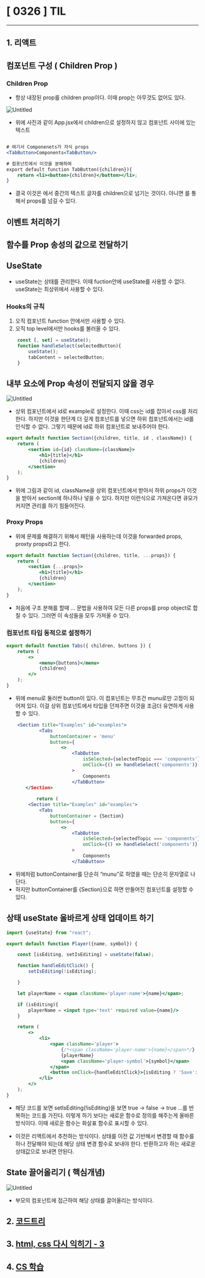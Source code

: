 # [ 0326 ] TIL

---


## 1. 리액트

## 컴포넌트 구성 ( Children Prop )

### Children Prop

- 항상 내장된 prop를 children prop이다. 이때 prop는 아무것도 없어도 있다.

![Untitled](https://prod-files-secure.s3.us-west-2.amazonaws.com/1cd40f6b-4747-4bba-a656-846694fd5c31/bbedae86-d376-439c-9bb7-5845e4c5fe96/Untitled.png)

- 위에 사진과 같이 App.jsx에서 children으로 설정하지 않고 컴포넌트 사이에 있는 텍스트

```jsx

# 여기서 Componenets가 자식 props
<TabButton>Components<TabButton/>

# 컴포넌트에서 이것을 분해하여
export default function TabButton({children}){
	return <li><button>{children}</button></li>;
}
```

- 결국 이것은 <Component><Component/>에서 중간의 텍스트 글자를 children으로 넘기는 것이다. 아니면 <Compoent label =’component’>를 통해서 props를 넘길 수 있다.

## 이벤트 처리하기

## 함수를 Prop 송성의 값으로 전달하기

## UseState

- useState는 상태를 관리한다. 이때 fuction안에 useState를 사용할 수 없다. useState는 최상위에서 사용할 수 있다.

### Hooks의 규칙

1. 오직 컴포넌트 function 안에서만 사용할 수 있다.
2. 오직 top level에서만 hooks를 불러올 수 있다.

```jsx
    const [, set] = useState();
    function handleSelect(selectedButton){
        useState();
        tabContent = selectedButton;
    }
```

## 내부 요소에 Prop 속성이 전달되지 않을 경우

![Untitled](https://prod-files-secure.s3.us-west-2.amazonaws.com/1cd40f6b-4747-4bba-a656-846694fd5c31/bf4ba8c6-4598-4678-a417-c9108a24553e/Untitled.png)

- 상위 컴포넌트에서 id로 example로 설정한다. 이때 css는 id를 잡아서 css를 처리한다. 하지만 이것을 한단계 더 깊게 컴포넌트를 넣으면 하위 컴포넌트에서는 id를 인식할 수 없다. 그렇기 때문에 id로 하위 컴포넌트로 보내주어야 한다.

```jsx
export default function Section({children, title, id , className}) {
    return (
        <section id={id} className={className}>
            <h1>{title}</h1>
            {children}
        </section>
    );
}
```

- 위에 그림과 같이 id, className을 상위 컴포넌트에서 받아서 하위 props가 이것을 받아서 section에 하나하나 넣을 수 있다. 하지만 이런식으로 가져온다면 큐모가 커지면 관리를 하기 힘들어진다.

### Proxy Props

- 위에 문제를 해결하기 위해서 패턴을 사용하는데 이것을 forwarded props, proxty props라고 한다.

```jsx
export default function Section({children, title, ...props}) {
    return (
        <section {...props}>
            <h1>{title}</h1>
            {children}
        </section>
    );
}

```

- 처음에 구조 분해를 할때 … 문법을 사용하여 모든 다른 props를 prop object로 합칠 수 있다. 그러면 이 속성들을 모두 가져올 수 있다.

### 컴포넌트 타입 동적으로 설정하기

```jsx
export default function Tabs({ children, buttons }) {
    return (
        <>
            <menu>{buttons}</menu>
            {children}
        </>
    );
}
```

- 위에 menu로 둘러싼 button이 있다. 이 컴포넌트는 무조건 munu로만 고정이 되어져 있다. 이걸 상위 컴포넌트에서 타입을 던져주면 이것을 조금더 유연하게 사용할 수 있다.

```jsx
    <Section title="Examples" id="examples">
            <Tabs
                buttonContainer = 'menu'
                buttons={
                    <>
                        <TabButton
                            isSelected={selectedTopic === 'components'}
                            onClick={() => handleSelect('components')}
                        >
                            Components
                        </TabButton>
       </Section>
       
           return (
        <Section title="Examples" id="examples">
            <Tabs
                buttonContainer = {Section}
                buttons={
                    <>
                        <TabButton
                            isSelected={selectedTopic === 'components'}
                            onClick={() => handleSelect('components')}
                        >
                            Components
                        </TabButton>

```

- 위에처럼 buttonContainer를 단순히 “munu”로 하였을 때는 단순히 문자열로 나단다.
- 하지만 buttonContainer를 {Section}으로 하면 만들어진 컴포넌트를 설정할 수 있다.

## 상태 useState 올바르게 상태 업데이트 하기

```jsx
import {useState} from "react";

export default function Player({name, symbol}) {

    const [isEditing, setIsEditing] = useState(false);

    function handleEditClick() {
        setIsEditing(!isEditing);

    }

    let playerName = <span className='player-name'>{name}</span>;

    if (isEditing){
        playerName = <input type='text' required value={name}/>
    }

    return (
        <>
            <li>
                <span className='player'>
                    {/*<span className='player-name'>{name}</span>*/}
                    {playerName}
                    <span className='player-symbol'>{symbol}</span>
                </span>
                <button onClick={handleEditClick}>{isEditing ? 'Save':'Edit'}</button>
            </li>
        </>
    );
}
```

- 해당 코드를 보면 setIsEditing(!isEditing)을 보면 true → false → true …를 반복하는 코드를 가진다. 이렇게 하기 보다는 새로운 함수로 정의를 해주는게 올바른 방식이다. 이때 새로운 함수는 화살표 함수로 표시할 수 있다.

- 이것은 리액트에서 추천하는 방식이다. 상태를 이전 값 기반해서 변경할 때 함수를 하나 전달해야 되는데 해당 상태 변경 함수로 보내야 한다. 반환하고자 하는 새로운 상태값으로 보내면 안된다.

## State 끌어올리기 ( 핵심개념)

![Untitled](https://prod-files-secure.s3.us-west-2.amazonaws.com/1cd40f6b-4747-4bba-a656-846694fd5c31/3d2fdf8c-3424-443d-849b-815031e24b18/Untitled.png)

- 부모의 컴포넌트에 접근하여 해당 상태를 끌어올리는 방식이다.

## 2. [코드트리]()

## 3. [html, css 다시 익히기 - 3]()

## 4. [CS 학습]()